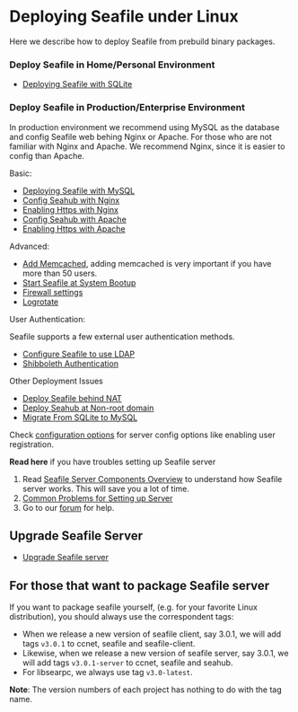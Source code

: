 # Deploying Seafile under Linux

Here we describe how to deploy Seafile from prebuild binary packages.

### Deploy Seafile in Home/Personal Environment

* [Deploying Seafile with SQLite](using_sqlite.md)

### Deploy Seafile in Production/Enterprise Environment

In production environment we recommend using MySQL as the database and config Seafile web behing Nginx or Apache. For those who are not familiar with Nginx and Apache. We recommend Nginx, since it is easier to config than Apache.

Basic:

* [Deploying Seafile with MySQL](using_mysql.md)
* [Config Seahub with Nginx](deploy_with_nginx.md)
* [Enabling Https with Nginx](https_with_nginx.md)
* [Config Seahub with Apache](deploy_with_apache.md)
* [Enabling Https with Apache](https_with_apache.md)

Advanced:

* [Add Memcached](add_memcached.md), adding memcached is very important if you have more than 50 users.
* [Start Seafile at System Bootup](start_seafile_at_system_bootup.md)
* [Firewall settings](using_firewall.md)
* [Logrotate](using_logrotate.md)

User Authentication:

Seafile supports a few external user authentication methods.

* [Configure Seafile to use LDAP](using_ldap.md)
* [Shibboleth Authentication](shibboleth_config.md)

Other Deployment Issues

* [Deploy Seafile behind NAT](deploy_seafile_behind_nat.md)
* [Deploy Seahub at Non-root domain](deploy_seahub_at_non-root_domain.md)
* [Migrate From SQLite to MySQL](migrate_from_sqlite_to_mysql.md)

Check [configuration options](../config/README.md) for server config options like enabling user registration.

**Read here** if you have troubles setting up Seafile server

1. Read [Seafile Server Components Overview](../overview/components.md) to understand how Seafile server works. This will save you a lot of time.
2. [Common Problems for Setting up Server](common_problems_for_setting_up_server.md)
3. Go to our [forum](https://forum.seafile-server.org/) for help.

## Upgrade Seafile Server

* [Upgrade Seafile server](upgrade.md)

## For those that want to package Seafile server

If you want to package seafile yourself, (e.g. for your favorite Linux distribution), you should always use the correspondent tags:

* When we release a new version of seafile client, say 3.0.1, we will add tags `v3.0.1` to ccnet, seafile and seafile-client.
* Likewise, when we release a new version of seafile server, say 3.0.1, we will add tags `v3.0.1-server` to ccnet, seafile and seahub.
* For libsearpc, we always use tag `v3.0-latest`.

**Note**: The version numbers of each project has nothing to do with the tag name.
